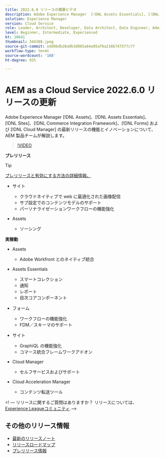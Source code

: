 ```yaml
---
title: 2022.6.0 リリースの概要ビデオ
description: Adobe Experience Manager  [!DNL Assets Essentials], [!DNL Sites], [!DNL Screens], [!DNL Forms]  および  [!DNL Cloud Foundation] の 2022-6-0 リリースの最新機能とイノベーションについて説明します。
solution: Experience Manager
version: Cloud Service
role: Leader, Architect, Developer, Data Architect, Data Engineer, Admin, User
level: Beginner, Intermediate, Experienced
kt: 10641
thumbnail: 344308.jpeg
source-git-commit: edd0bdb28a9b3d065a64a95af6a216b747577c77
workflow-type: tm+mt
source-wordcount: '168'
ht-degree: 92%

---
```


# AEM as a Cloud Service 2022.6.0 リリースの更新

Adobe Experience Manager [!DNL Assets]、[!DNL Assets Essentials]、[!DNL Sites]、[!DNL Commerce Integration Framework]、[!DNL Forms] および [!DNL Cloud Manager] の最新リリースの機能とイノベーションについて、AEM 製品チームが解説します。

>[!VIDEO](https://video.tv.adobe.com/v/344308/?quality=12&learn=on)

**プレリリース**

>[!TIP]
>
>[プレリリースと有効にする方法の詳細情報。](https://experienceleague.adobe.com/docs/experience-manager-cloud-service/content/release-notes/prerelease.html?lang=ja)

* サイト
   * クラウドネイティブで web に最適化された画像配信
   * サブ設定でのコンテンツモデルのサポート
   * パーソナライゼーションワークフローの機能強化

* Assets
   * ソーシング

**実稼動**

* Assets
   * Adobe Workfront とのネイティブ統合

* Assets Essentials
   * スマートコレクション
   * 通知
   * レポート
   * 目次コアコンポーネント

* フォーム
   * ワークフローの機能強化
   * FDM／スキーマのサポート

* サイト
   * GraphiQL の機能強化
   * コマース統合フレームワークアドオン

* Cloud Manager
   * セルフサービスおよびサポート

* Cloud Acceleration Manager
   * コンテンツ転送ツール

&lt;!  — リリースに関するご質問はありますか？  リリースについては、 [Experience Leagueコミュニティ](https://adobe.ly/3NDPR8Y).—>

## その他のリリース情報

* [最新のリリースノート](https://experienceleague.adobe.com/docs/experience-manager-cloud-service/content/release-notes/home.html?lang=ja)
* [リリースロードマップ](https://experienceleague.adobe.com/docs/experience-manager-release-information/aem-release-updates/update-releases-roadmap.html?lang=ja)
* [プレリリース情報](https://experienceleague.adobe.com/docs/experience-manager-cloud-service/content/release-notes/prerelease.html?lang=ja)
